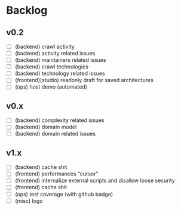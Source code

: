 # Backlog

## v0.2

-   [ ] (backend) crawl activity
-   [ ] (backend) activity related issues
-   [ ] (backend) maintainers related issues
-   [ ] (backend) crawl technologies
-   [ ] (backend) technology related issues
-   [ ] (frontend)(studio) readonly draft for saved architectures
-   [ ] (ops) host demo (automated)

## v0.x

-   [ ] (backend) complexity related issues
-   [ ] (backend) domain model
-   [ ] (backend) domain related issues

## v1.x

-   [ ] (backend) cache shit
-   [ ] (frontend) performances "cursor"
-   [ ] (frontend) internalize external scripts and disallow loose security
-   [ ] (frontend) cache shit
-   [ ] (ops) test coverage (with github badge)
-   [ ] (misc) logo
